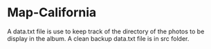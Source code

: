 # Map-California
A data.txt file is use to keep track of the directory of the photos to be display in the album. A clean backup data.txt file is in src folder.
